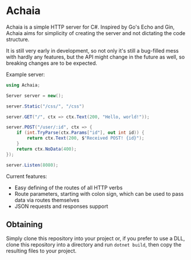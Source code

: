 # Achaia

Achaia is a simple HTTP server for C#. Inspired by Go's Echo and Gin, Achaia aims for simplicity of creating the server and not dictating the code structure.

It is still very early in development, so not only it's still a bug-filled mess with hardly any features, but the API might change in the future as well, so breaking changes
are to be expected.

Example server:
```cs
using Achaia;

Server server = new();

server.Static("/css/", "/css")

server.GET("/", ctx => ctx.Text(200, "Hello, world!"));

server.POST("/user/:id", ctx => {
    if (int.TryParse(ctx.Params["id"], out int id)) {
        return ctx.Text(200, $"Received POST! {id}");
    }
    return ctx.NoData(400);
});

server.Listen(8080);
```

Current features:
- Easy defining of the routes of all HTTP verbs
- Route parameters, starting with colon sign, which can be used to pass data via routes themselves
- JSON requests and responses support

## Obtaining
Simply clone this repository into your project or, if you prefer to use a DLL, clone this repository into a directory and run `dotnet build`, then copy the resulting files to your project.
